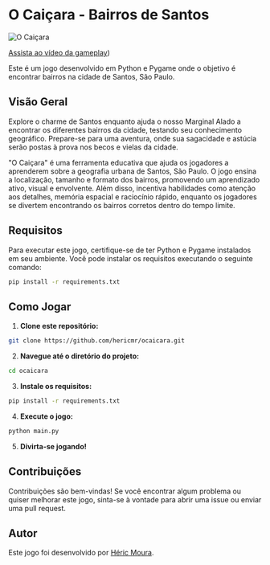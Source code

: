 # O Caiçara - Bairros de Santos
![O Caiçara](https://github.com/hericmr/ocaicara/blob/main/screenplay.png?raw=true)

[Assista ao vídeo da gameplay](https://youtu.be/MtoaXkZIpLQ))

Este é um jogo desenvolvido em Python e Pygame onde o objetivo é encontrar bairros na cidade de Santos, São Paulo.

## Visão Geral

Explore o charme de Santos enquanto ajuda o nosso Marginal Alado a encontrar os diferentes bairros da cidade, testando seu conhecimento geográfico. Prepare-se para uma aventura, onde sua sagacidade e astúcia serão postas à prova nos becos e vielas da cidade.

"O Caiçara" é uma ferramenta educativa que ajuda os jogadores a aprenderem sobre a geografia urbana de Santos, São Paulo. O jogo ensina a localização, tamanho e formato dos bairros, promovendo um aprendizado ativo, visual e envolvente. Além disso, incentiva habilidades como atenção aos detalhes, memória espacial e raciocínio rápido, enquanto os jogadores se divertem encontrando os bairros corretos dentro do tempo limite.

## Requisitos

Para executar este jogo, certifique-se de ter Python e Pygame instalados em seu ambiente. Você pode instalar os requisitos executando o seguinte comando:

```bash
pip install -r requirements.txt
```

## Como Jogar

1. **Clone este repositório:**

```bash
git clone https://github.com/hericmr/ocaicara.git
```

2. **Navegue até o diretório do projeto:**

```bash
cd ocaicara
```

3. **Instale os requisitos:**

```bash
pip install -r requirements.txt
```

4. **Execute o jogo:**

```bash
python main.py
```

5. **Divirta-se jogando!**

## Contribuições

Contribuições são bem-vindas! 
Se você encontrar algum problema ou quiser melhorar este jogo, sinta-se à vontade para abrir uma issue ou enviar uma pull request.

## Autor

Este jogo foi desenvolvido por [Héric Moura](https://github.com/hericmr).

